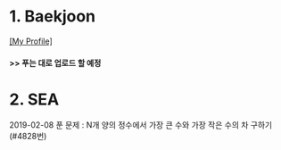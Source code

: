 # 1. Baekjoon 

[[My Profile]](https://www.acmicpc.net/user/riim715)

#### >> 푸는 대로 업로드 할 예정


# 2. SEA 
2019-02-08 푼 문제 : 
N개 양의 정수에서 가장 큰 수와 가장 작은 수의 차 구하기 (#4828번)
